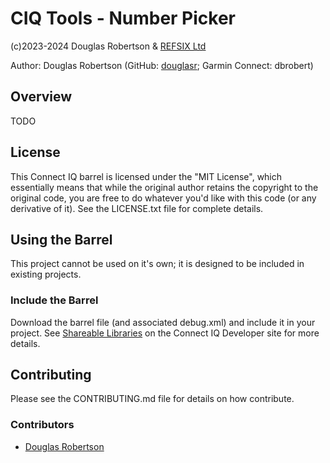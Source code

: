 # CIQ Tools - Number Picker

(c)2023-2024 Douglas Robertson &amp; [REFSIX Ltd](https://www.refsix.com)

Author: Douglas Robertson (GitHub: [douglasr](https://github.com/douglasr); Garmin Connect: dbrobert)

## Overview
TODO

## License
This Connect IQ barrel is licensed under the "MIT License", which essentially means that
while the original author retains the copyright to the original code, you are free to do
whatever you'd like with this code (or any derivative of it). See the LICENSE.txt file
for complete details.

## Using the Barrel
This project cannot be used on it's own; it is designed to be included in existing projects.

### Include the Barrel
Download the barrel file (and associated debug.xml) and include it in your project.
See [Shareable Libraries](https://developer.garmin.com/connect-iq/core-topics/shareable-libraries/) on the Connect IQ Developer site for more details.

## Contributing
Please see the CONTRIBUTING.md file for details on how contribute.

### Contributors
* [Douglas Robertson](https://github.com/douglasr)
